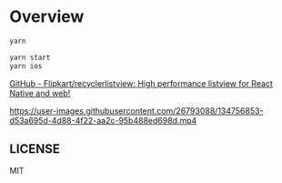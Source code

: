# Overview

```zsh
yarn

yarn start
yarn ios
```

[GitHub - Flipkart/recyclerlistview: High performance listview for React Native and web!](https://github.com/Flipkart/recyclerlistview)

https://user-images.githubusercontent.com/26793088/134756853-d53a695d-4d88-4f22-aa2c-95b488ed698d.mp4

## LICENSE

MIT
